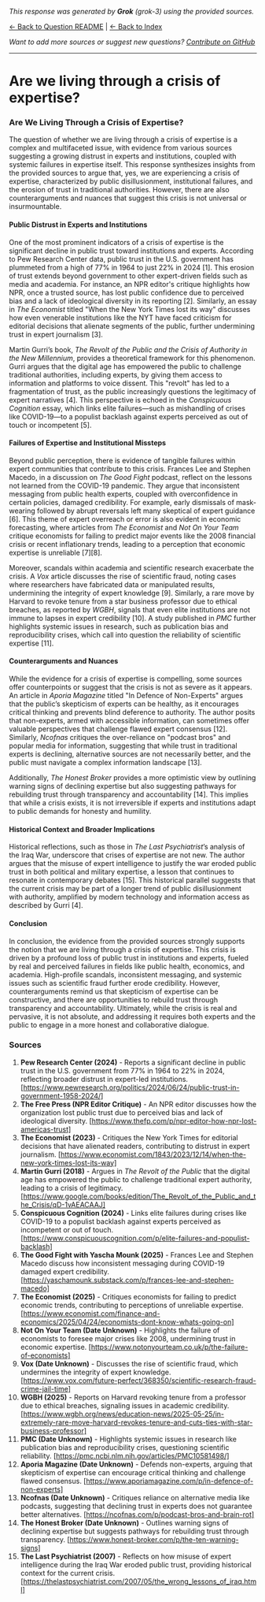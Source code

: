 <!-- 
Generated by: grok
Model: grok-3
Prompt type: sources
Generated at: 2025-06-09T20:41:24.084529
-->

*This response was generated by **Grok** (grok-3) using the provided sources.*

[← Back to Question README](README.md) | [← Back to Index](../README.md)

*Want to add more sources or suggest new questions? [Contribute on GitHub](https://github.com/justinwest/SuggestedSources)*

---

# Are we living through a crisis of expertise?

### Are We Living Through a Crisis of Expertise?

The question of whether we are living through a crisis of expertise is a complex and multifaceted issue, with evidence from various sources suggesting a growing distrust in experts and institutions, coupled with systemic failures in expertise itself. This response synthesizes insights from the provided sources to argue that, yes, we are experiencing a crisis of expertise, characterized by public disillusionment, institutional failures, and the erosion of trust in traditional authorities. However, there are also counterarguments and nuances that suggest this crisis is not universal or insurmountable.

#### Public Distrust in Experts and Institutions
One of the most prominent indicators of a crisis of expertise is the significant decline in public trust toward institutions and experts. According to Pew Research Center data, public trust in the U.S. government has plummeted from a high of 77% in 1964 to just 22% in 2024 [1]. This erosion of trust extends beyond government to other expert-driven fields such as media and academia. For instance, an NPR editor's critique highlights how NPR, once a trusted source, has lost public confidence due to perceived bias and a lack of ideological diversity in its reporting [2]. Similarly, an essay in *The Economist* titled "When the New York Times lost its way" discusses how even venerable institutions like the NYT have faced criticism for editorial decisions that alienate segments of the public, further undermining trust in expert journalism [3].

Martin Gurri’s book, *The Revolt of the Public and the Crisis of Authority in the New Millennium*, provides a theoretical framework for this phenomenon. Gurri argues that the digital age has empowered the public to challenge traditional authorities, including experts, by giving them access to information and platforms to voice dissent. This "revolt" has led to a fragmentation of trust, as the public increasingly questions the legitimacy of expert narratives [4]. This perspective is echoed in the *Conspicuous Cognition* essay, which links elite failures—such as mishandling of crises like COVID-19—to a populist backlash against experts perceived as out of touch or incompetent [5].

#### Failures of Expertise and Institutional Missteps
Beyond public perception, there is evidence of tangible failures within expert communities that contribute to this crisis. Frances Lee and Stephen Macedo, in a discussion on *The Good Fight* podcast, reflect on the lessons not learned from the COVID-19 pandemic. They argue that inconsistent messaging from public health experts, coupled with overconfidence in certain policies, damaged credibility. For example, early dismissals of mask-wearing followed by abrupt reversals left many skeptical of expert guidance [6]. This theme of expert overreach or error is also evident in economic forecasting, where articles from *The Economist* and *Not On Your Team* critique economists for failing to predict major events like the 2008 financial crisis or recent inflationary trends, leading to a perception that economic expertise is unreliable [7][8].

Moreover, scandals within academia and scientific research exacerbate the crisis. A *Vox* article discusses the rise of scientific fraud, noting cases where researchers have fabricated data or manipulated results, undermining the integrity of expert knowledge [9]. Similarly, a rare move by Harvard to revoke tenure from a star business professor due to ethical breaches, as reported by *WGBH*, signals that even elite institutions are not immune to lapses in expert credibility [10]. A study published in *PMC* further highlights systemic issues in research, such as publication bias and reproducibility crises, which call into question the reliability of scientific expertise [11].

#### Counterarguments and Nuances
While the evidence for a crisis of expertise is compelling, some sources offer counterpoints or suggest that the crisis is not as severe as it appears. An article in *Aporia Magazine* titled "In Defence of Non-Experts" argues that the public’s skepticism of experts can be healthy, as it encourages critical thinking and prevents blind deference to authority. The author posits that non-experts, armed with accessible information, can sometimes offer valuable perspectives that challenge flawed expert consensus [12]. Similarly, *Ncofnas* critiques the over-reliance on "podcast bros" and popular media for information, suggesting that while trust in traditional experts is declining, alternative sources are not necessarily better, and the public must navigate a complex information landscape [13].

Additionally, *The Honest Broker* provides a more optimistic view by outlining warning signs of declining expertise but also suggesting pathways for rebuilding trust through transparency and accountability [14]. This implies that while a crisis exists, it is not irreversible if experts and institutions adapt to public demands for honesty and humility.

#### Historical Context and Broader Implications
Historical reflections, such as those in *The Last Psychiatrist*’s analysis of the Iraq War, underscore that crises of expertise are not new. The author argues that the misuse of expert intelligence to justify the war eroded public trust in both political and military expertise, a lesson that continues to resonate in contemporary debates [15]. This historical parallel suggests that the current crisis may be part of a longer trend of public disillusionment with authority, amplified by modern technology and information access as described by Gurri [4].

#### Conclusion
In conclusion, the evidence from the provided sources strongly supports the notion that we are living through a crisis of expertise. This crisis is driven by a profound loss of public trust in institutions and experts, fueled by real and perceived failures in fields like public health, economics, and academia. High-profile scandals, inconsistent messaging, and systemic issues such as scientific fraud further erode credibility. However, counterarguments remind us that skepticism of expertise can be constructive, and there are opportunities to rebuild trust through transparency and accountability. Ultimately, while the crisis is real and pervasive, it is not absolute, and addressing it requires both experts and the public to engage in a more honest and collaborative dialogue.

### Sources
1. **Pew Research Center (2024)** - Reports a significant decline in public trust in the U.S. government from 77% in 1964 to 22% in 2024, reflecting broader distrust in expert-led institutions. [https://www.pewresearch.org/politics/2024/06/24/public-trust-in-government-1958-2024/]
2. **The Free Press (NPR Editor Critique)** - An NPR editor discusses how the organization lost public trust due to perceived bias and lack of ideological diversity. [https://www.thefp.com/p/npr-editor-how-npr-lost-americas-trust]
3. **The Economist (2023)** - Critiques the New York Times for editorial decisions that have alienated readers, contributing to distrust in expert journalism. [https://www.economist.com/1843/2023/12/14/when-the-new-york-times-lost-its-way]
4. **Martin Gurri (2018)** - Argues in *The Revolt of the Public* that the digital age has empowered the public to challenge traditional expert authority, leading to a crisis of legitimacy. [https://www.google.com/books/edition/The_Revolt_of_the_Public_and_the_Crisis/qD-1vAEACAAJ]
5. **Conspicuous Cognition (2024)** - Links elite failures during crises like COVID-19 to a populist backlash against experts perceived as incompetent or out of touch. [https://www.conspicuouscognition.com/p/elite-failures-and-populist-backlash]
6. **The Good Fight with Yascha Mounk (2025)** - Frances Lee and Stephen Macedo discuss how inconsistent messaging during COVID-19 damaged expert credibility. [https://yaschamounk.substack.com/p/frances-lee-and-stephen-macedo]
7. **The Economist (2025)** - Critiques economists for failing to predict economic trends, contributing to perceptions of unreliable expertise. [https://www.economist.com/finance-and-economics/2025/04/24/economists-dont-know-whats-going-on]
8. **Not On Your Team (Date Unknown)** - Highlights the failure of economists to foresee major crises like 2008, undermining trust in economic expertise. [https://www.notonyourteam.co.uk/p/the-failure-of-economists]
9. **Vox (Date Unknown)** - Discusses the rise of scientific fraud, which undermines the integrity of expert knowledge. [https://www.vox.com/future-perfect/368350/scientific-research-fraud-crime-jail-time]
10. **WGBH (2025)** - Reports on Harvard revoking tenure from a professor due to ethical breaches, signaling issues in academic credibility. [https://www.wgbh.org/news/education-news/2025-05-25/in-extremely-rare-move-harvard-revokes-tenure-and-cuts-ties-with-star-business-professor]
11. **PMC (Date Unknown)** - Highlights systemic issues in research like publication bias and reproducibility crises, questioning scientific reliability. [https://pmc.ncbi.nlm.nih.gov/articles/PMC10581498/]
12. **Aporia Magazine (Date Unknown)** - Defends non-experts, arguing that skepticism of expertise can encourage critical thinking and challenge flawed consensus. [https://www.aporiamagazine.com/p/in-defence-of-non-experts]
13. **Ncofnas (Date Unknown)** - Critiques reliance on alternative media like podcasts, suggesting that declining trust in experts does not guarantee better alternatives. [https://ncofnas.com/p/podcast-bros-and-brain-rot]
14. **The Honest Broker (Date Unknown)** - Outlines warning signs of declining expertise but suggests pathways for rebuilding trust through transparency. [https://www.honest-broker.com/p/the-ten-warning-signs]
15. **The Last Psychiatrist (2007)** - Reflects on how misuse of expert intelligence during the Iraq War eroded public trust, providing historical context for the current crisis. [https://thelastpsychiatrist.com/2007/05/the_wrong_lessons_of_iraq.html]